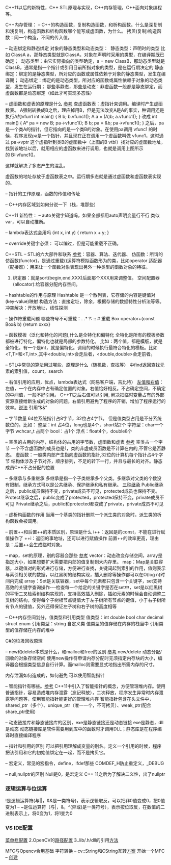 C++11以后的新特性，C++ STL原理与实现，C++内存管理，C++面向对象编程等。

C++内存管理：
–	C++的构造函数，复制构造函数，和析构函数。什么是深复制和浅复制，构造函数和析构函数哪个能写成虚函数，为什么。
拷贝(复制)构造函数：同一个构造，不同的传入值。

–	动态绑定和静态绑定
对象的静态类型和动态类型：
 静态类型：声明时的类型 比如 ClassA a，那静态类型就是ClassA，对象在声明时采用的类型，在编译期既已确定；
 动态类型：由它实际指向的类型确定，a = new ClassB，那动态类型就是ClassB，通常是指一个指针或引用目前所指对象的类型，是在运行期决定的
静态绑定：绑定的是静态类型，所对应的函数或属性依赖于对象的静态类型，发生在编译期；
动态绑定：绑定的是动态类型，所对应的函数或属性依赖于对象的动态类型，发生在运行期；
那些事静态，那些是动态：非虚函数一般都是静态绑定，而虚函数都是动态绑定（如此才可实现多态性）

–	虚函数和虚表的原理是什么
[参考](https://zhuanlan.zhihu.com/p/98776075)
查虚函数表：虚指针来调用。编译时产生虚函数表。
A强制转换成B之后，理应掉用B，但是无法改变A是A的事实，种调用还是执行A的vfun1
int main() 
{
    B b;
    b.vfunc1();
    A a = (A)b;
    a.vfunc1();
}
改成
int main() 
{
    A* pa = new B;
    pa->vfunc1();
    B b;
    pa = &b;
    pa->vfunc1();
}
之后，pa 是一个类A的指针，但它指向的是一个类B的对象。在使用pa调用 vfunc1 的时候，程序发现pa是一个指针，并且现在正在调用一个虚函数叫做 vfunc1，这时通过 pa->vptr 这个虚指针到类B的虚函数中（上图的B vtbl）找对应的虚函数地址，找到该地址以后，就用相应的虚函数来进行调用，也就是调用上图所示的 B::vfunc1()。

这样就解决了多态产生的混乱。

虚函数的地址存放于虚函数表之中。运行期多态就是通过虚函数和虚函数表实现的。


–	指针的工作原理，函数的传值和传址

–	C++内存区域划如何分说一下（栈，堆那些）


C++11 新特性：
–	auto关键字知道吗，如果全部都用auto声明变量行不行
类似var，可以自动推断。

–	lambda表达式会用吗
(int x, int y) { return x + y; }

–	override关键字必须：
可以编过，但是可能重载不正确。


C++STL
–	STL的六大部件和联系
[参考](https://zhuanlan.zhihu.com/p/147676383)：容器、算法、迭代器、
仿函数：所谓的仿函数(functor)，是通过重载()运算符模拟函数形为的类，比如operator
适配器（配接器）：用来让一个函数对象表现出另外一种类型的函数对象的特征。
1.	绑定器：就是sort(begin,end,XXX)后面那个XXX用来调整值。
空间配置器(allocator):给容器分配内存空间。

–	hashtable的作用与原理
Hashtable 是一个散列表，它存储的内容是键值对(key-value)映射
构造方法：直接定址，除余，根据存储的数据特性分析法等等。
冲突解决：开放地址，线性探测

–	操作符重载问题
哪些符号不可重载：. .* ?: :: # 
重载 Box operator+(const Box& b) {return xxxx}

–	函数模板（泛化和特化的问题),什么是全特化和偏特化
全特化是所有的模板参数都被进行特化，偏特化也就是局部的参数特化。
比如：两个值，都是模版，就是全特化，有一个是int，就是偏特化。调用的时候执行最符合特化的模板。比如<T,T>和<T,int>,其中<double,int>会走后者，<double,double>会走前者。

–	STL中常见的算法用过哪些，原理是什么（随机数，查找等）
<algorithm>中find返回查找元素的索引值，count，search


–	右值引用的应用，优点，lambda表达式（网易客户端，吉比特）
[左值和右值](https://blog.csdn.net/xuwqiang1994/article/details/79924310)：左值，一个在内存中占有确定位置的对象。右值恰好相反。不占确定空间，不确定的中间值，一般不好引用。
C++11之后右值可以引用, 解决把临时变量占有的外部资源直接给新生成的对象的问题。右值引用避免了程序的开销，增加了程序运行的效率。[说法](https://blog.csdn.net/qq_42418668/article/details/92783329) 引用“&&”

–	字节数量
64位系统指针占8字节，32位占4字节。
但是值类型占用是不分系统数位的。比如：
整型：int 占4位，long也是4个，short站2个
字符型：char一个字节 wchcar_t 占两个
 bool：占1个
浮点：float4个，double8个


–	空类的占用的内存，结构体的占用的字节数，虚函数和虚表
[参考](https://blog.csdn.net/chenchong08/article/details/7620984?utm_medium=distribute.pc_relevant_t0.none-task-blog-2%7Edefault%7EBlogCommendFromMachineLearnPai2%7Edefault-1.baidujs&depth_1-utm_source=distribute.pc_relevant_t0.none-task-blog-2%7Edefault%7EBlogCommendFromMachineLearnPai2%7Edefault-1.baidujs)
空类占一个字节
一个不含虚函数的成员也是1，类的非虚成员函数是不计算在内的,不管它是否静态。
虚函数：一般类内部产生指向虚函数的指针,32位的计算机每个指针占4个字节
结构体涉及子节对齐，顺序排列，不足的转下一行，并且与最长的对齐。静态成员C++不占分配的位置

–	多继承与多重继承
多继承是指一个子类继承多个父类。多继承对父类的个数没有限制，继承方式可以是公共继承、保护继承和私有继承。
[三种继承](https://www.cnblogs.com/ktao/p/8579115.html) 
Public继承之后，public成员保持不变，private成员不可见，protected成员也保持不变。
Protect继承之后，public变成了protected，protected保持不变，private成员不可见
Private继承之后，public和protected都变成了private，private成员不可见

–	虚析构函数的作用
当用一个基类的指针删除一个派生类的对象时，派生类的析构函数会被调用。


–	前置++和后置++的本质区别，原理是什么
i++：返回是的const，不能在进行赋值操作了
++i：返回的事地址，还可以进行赋值操作
前置++的效率更高，理由是：后置++会生成临时对象。

–	map，set的原理，别的容器会那些
[参考](https://blog.csdn.net/qq_33904512/article/details/103706016)
vector：动态改变存储空间，array是指定大小，如果想要扩大需要把内部的值复制到大内存里。
map：Map是关联容器，以键值对的形式进行存储，方便进行查找，关键词起到索引的作用，值则表示与索引相关联的数据，以红黑树的结构实现，插入删除等操作都可以在O(log n)时间内完成
array：Set是关联容器，set中每个元素都只包含一个关键字，set支持高效的关键字查询操作---检查每一个给定的关键字是否在set中，set是以红黑树的平衡二叉检索树结构实现的，支持高效插入删除，插如元素的时候会自动调整二叉树的结构，使得每个子树根节点键值大于左子树所有节点的键值，小于右子树所有节点的键值，另外还得保证左子树和右子树的高度相等


–	C++内存空间划分，值类型和引用类型
值类型：int double bool char decimal struct enum
引用类型：string 自定义类
值类型的值存储在内存的栈当中
引用类型的值存储在内存的堆中

C#的垃圾回收原理


–	new和delete本质是什么，和malloc和free的区别
[参考](https://www.cnblogs.com/maluning/p/7944231.html)
new/delete 动态分配/回收的对象存储空间
使用new操作符申请内存分配时无须指定内存块的大小，编译器会根据类型信息自行计算。而malloc则需要显式地指出所需内存的尺寸。


内存泄漏如何造成的，如何避免
可以使用智能指针


–	智能指针有哪些。[参考](https://www.cnblogs.com/wxquare/p/4759020.html)
C++11中引入了智能指针的概念，方便管理堆内存。使用普通指针，容易造成堆内存泄露（忘记释放），二次释放，程序发生异常时内存泄露等问题等，使用智能指针能更好的管理堆内存
智能指针包含在头文件<memory>中，shared_ptr（多个）、unique_ptr（唯一一个，不可拷贝）、weak_ptr(配合share_ptr使用)


–	动态链接库和静态链接库的区别，exe是静态链接还是动态链接
exe是静态，dll是动态
动态链接库是软件需要用到库中的函数时才调用DLL；静态库是在程序编译时直接编译程序

–	指针和引用的区别
可以把引用理解成变量的别名。定义一个引用的时候，程序把该引用和它的初始值绑定在一起，而不是拷贝它。

–	宏定义，常见的宏指令，define，ifdef那些
COMDEF_H防止重定义，_DEBUG

–	null,nullptr的区别
Null是0，是宏定义
C++ 11之后为了解决二义性，出了nullptr

### 逻辑运算与位运算
!是逻辑运算符(与||，&&是一类符号)，表示逻辑取反，可以把非0值变成0，把0值变为1
–	~是位运算符（与|，&，^(异或)是一类符号），表示按位取反，在数值的二进制表示上，将0变为1，将1变为0

### VS IDE配置
[菜单栏配置](https://jingyan.baidu.com/article/3c343ff7a90d440d37796396.html)
2.OpenCV的[路径配置](https://blog.csdn.net/qq_45771209/article/details/106772812)
3..lib/.h/dll的引用[方法](https://blog.csdn.net/li975242487/article/details/88223669)


MFC与Opencv合用基础
字符转换
–	cv::String和CString互转[方案](https://blog.csdn.net/u011555996/article/details/97046315)
开始一个MFC
–	[创建](https://nprogram.hatenablog.com/entry/2017/06/12/122402)

